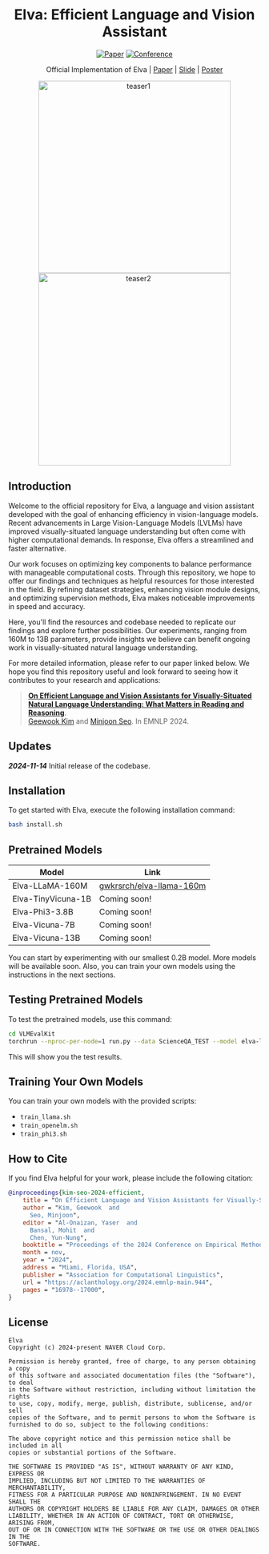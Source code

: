 <div align="center">

# Elva: Efficient Language and Vision Assistant
[![Paper](https://img.shields.io/badge/Paper-arxiv.2406.11823-red)](https://arxiv.org/abs/2406.11823)
[![Conference](https://img.shields.io/badge/EMNLP-2024-blue)](#how-to-cite)

Official Implementation of Elva | [Paper](https://arxiv.org/abs/2406.11823) | [Slide](https://docs.google.com/presentation/d/1SfPHqJs7v38_IvNDcvrWnhIQU2AjzXxHmCdflz_wDaw/edit?usp=sharing) | [Poster](https://docs.google.com/presentation/d/1FiRnXL4sp3rBoHdYMQYt4PruFrNR1x5EjGQye_uB3Jk/edit?usp=sharing)

<img width="384" alt="teaser1" src="https://github.com/naver-ai/elva/assets/67895460/1930eff8-87ae-4b73-b924-e5ff5677e87e">
<img width="384" alt="teaser2" src="https://github.com/naver-ai/elva/assets/67895460/17fde7ac-2024-44ad-9e3f-616a1385285a">

</div>

## Introduction

Welcome to the official repository for Elva, a language and vision assistant developed with the goal of enhancing efficiency in vision-language models. Recent advancements in Large Vision-Language Models (LVLMs) have improved visually-situated language understanding but often come with higher computational demands. In response, Elva offers a streamlined and faster alternative.

Our work focuses on optimizing key components to balance performance with manageable computational costs. Through this repository, we hope to offer our findings and techniques as helpful resources for those interested in the field. By refining dataset strategies, enhancing vision module designs, and optimizing supervision methods, Elva makes noticeable improvements in speed and accuracy.

Here, you'll find the resources and codebase needed to replicate our findings and explore further possibilities. Our experiments, ranging from 160M to 13B parameters, provide insights we believe can benefit ongoing work in visually-situated natural language understanding.

For more detailed information, please refer to our paper linked below. We hope you find this repository useful and look forward to seeing how it contributes to your research and applications:<br>
> [**On Efficient Language and Vision Assistants for Visually-Situated Natural Language Understanding: What Matters in Reading and Reasoning**](https://arxiv.org/abs/2406.11823).<br>
> [Geewook Kim](https://geewook.kim) and [Minjoon Seo](https://scholar.google.com/citations?user=zYze5fIAAAAJ). In EMNLP 2024.

## Updates

**_2024-11-14_** Initial release of the codebase.

## Installation

To get started with Elva, execute the following installation command:

```bash
bash install.sh
```

## Pretrained Models

| Model               | Link |
|---------------------|------|
| Elva-LLaMA-160M     | [gwkrsrch/elva-llama-160m](https://huggingface.co/gwkrsrch/elva-llama-160m) |
| Elva-TinyVicuna-1B  | Coming soon! |
| Elva-Phi3-3.8B      | Coming soon! |
| Elva-Vicuna-7B      | Coming soon! |
| Elva-Vicuna-13B     | Coming soon! |

You can start by experimenting with our smallest 0.2B model. More models will be available soon. Also, you can train your own models using the instructions in the next sections.

## Testing Pretrained Models

To test the pretrained models, use this command:

```bash
cd VLMEvalKit
torchrun --nproc-per-node=1 run.py --data ScienceQA_TEST --model elva-llama-160m
```

This will show you the test results.

## Training Your Own Models

You can train your own models with the provided scripts:
- `train_llama.sh`
- `train_openelm.sh`
- `train_phi3.sh`

## How to Cite

If you find Elva helpful for your work, please include the following citation:

```bibtex
@inproceedings{kim-seo-2024-efficient,
    title = "On Efficient Language and Vision Assistants for Visually-Situated Natural Language Understanding: What Matters in Reading and Reasoning",
    author = "Kim, Geewook  and
      Seo, Minjoon",
    editor = "Al-Onaizan, Yaser  and
      Bansal, Mohit  and
      Chen, Yun-Nung",
    booktitle = "Proceedings of the 2024 Conference on Empirical Methods in Natural Language Processing",
    month = nov,
    year = "2024",
    address = "Miami, Florida, USA",
    publisher = "Association for Computational Linguistics",
    url = "https://aclanthology.org/2024.emnlp-main.944",
    pages = "16978--17000",
}
```

## License
```
Elva
Copyright (c) 2024-present NAVER Cloud Corp.

Permission is hereby granted, free of charge, to any person obtaining a copy
of this software and associated documentation files (the "Software"), to deal
in the Software without restriction, including without limitation the rights
to use, copy, modify, merge, publish, distribute, sublicense, and/or sell
copies of the Software, and to permit persons to whom the Software is
furnished to do so, subject to the following conditions:

The above copyright notice and this permission notice shall be included in all
copies or substantial portions of the Software.

THE SOFTWARE IS PROVIDED "AS IS", WITHOUT WARRANTY OF ANY KIND, EXPRESS OR
IMPLIED, INCLUDING BUT NOT LIMITED TO THE WARRANTIES OF MERCHANTABILITY,
FITNESS FOR A PARTICULAR PURPOSE AND NONINFRINGEMENT. IN NO EVENT SHALL THE
AUTHORS OR COPYRIGHT HOLDERS BE LIABLE FOR ANY CLAIM, DAMAGES OR OTHER
LIABILITY, WHETHER IN AN ACTION OF CONTRACT, TORT OR OTHERWISE, ARISING FROM,
OUT OF OR IN CONNECTION WITH THE SOFTWARE OR THE USE OR OTHER DEALINGS IN THE
SOFTWARE.
```
